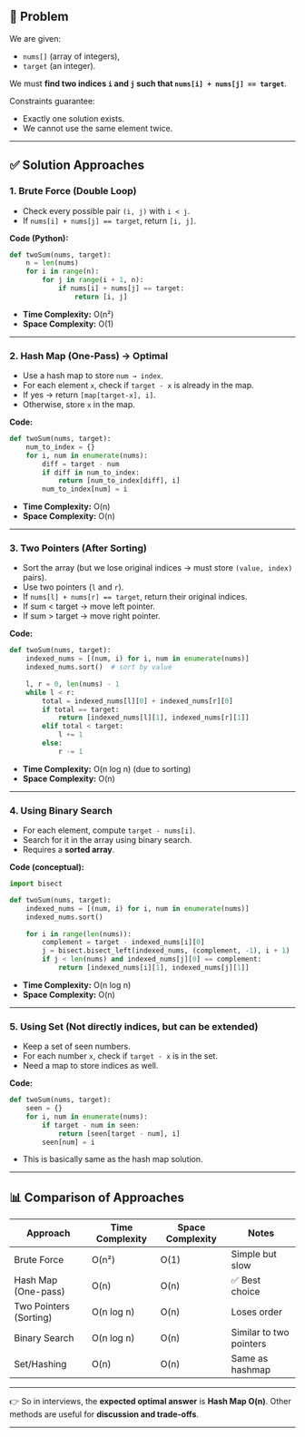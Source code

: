 ## 🔹 Problem

We are given:

* `nums[]` (array of integers),
* `target` (an integer).

We must **find two indices `i` and `j` such that `nums[i] + nums[j] == target`**.

Constraints guarantee:

* Exactly one solution exists.
* We cannot use the same element twice.

---

## ✅ Solution Approaches

### **1. Brute Force (Double Loop)**

* Check every possible pair `(i, j)` with `i < j`.
* If `nums[i] + nums[j] == target`, return `[i, j]`.

**Code (Python):**

```python
def twoSum(nums, target):
    n = len(nums)
    for i in range(n):
        for j in range(i + 1, n):
            if nums[i] + nums[j] == target:
                return [i, j]
```

* **Time Complexity:** O(n²)
* **Space Complexity:** O(1)

---

### **2. Hash Map (One-Pass) → Optimal**

* Use a hash map to store `num → index`.
* For each element `x`, check if `target - x` is already in the map.
* If yes → return `[map[target-x], i]`.
* Otherwise, store `x` in the map.

**Code:**

```python
def twoSum(nums, target):
    num_to_index = {}
    for i, num in enumerate(nums):
        diff = target - num
        if diff in num_to_index:
            return [num_to_index[diff], i]
        num_to_index[num] = i
```

* **Time Complexity:** O(n)
* **Space Complexity:** O(n)

---

### **3. Two Pointers (After Sorting)**

* Sort the array (but we lose original indices → must store `(value, index)` pairs).
* Use two pointers (`l` and `r`).
* If `nums[l] + nums[r] == target`, return their original indices.
* If sum < target → move left pointer.
* If sum > target → move right pointer.

**Code:**

```python
def twoSum(nums, target):
    indexed_nums = [(num, i) for i, num in enumerate(nums)]
    indexed_nums.sort()  # sort by value
    
    l, r = 0, len(nums) - 1
    while l < r:
        total = indexed_nums[l][0] + indexed_nums[r][0]
        if total == target:
            return [indexed_nums[l][1], indexed_nums[r][1]]
        elif total < target:
            l += 1
        else:
            r -= 1
```

* **Time Complexity:** O(n log n) (due to sorting)
* **Space Complexity:** O(n)

---

### **4. Using Binary Search**

* For each element, compute `target - nums[i]`.
* Search for it in the array using binary search.
* Requires a **sorted array**.

**Code (conceptual):**

```python
import bisect

def twoSum(nums, target):
    indexed_nums = [(num, i) for i, num in enumerate(nums)]
    indexed_nums.sort()
    
    for i in range(len(nums)):
        complement = target - indexed_nums[i][0]
        j = bisect.bisect_left(indexed_nums, (complement, -1), i + 1)
        if j < len(nums) and indexed_nums[j][0] == complement:
            return [indexed_nums[i][1], indexed_nums[j][1]]
```

* **Time Complexity:** O(n log n)
* **Space Complexity:** O(n)

---

### **5. Using Set (Not directly indices, but can be extended)**

* Keep a set of seen numbers.
* For each number `x`, check if `target - x` is in the set.
* Need a map to store indices as well.

**Code:**

```python
def twoSum(nums, target):
    seen = {}
    for i, num in enumerate(nums):
        if target - num in seen:
            return [seen[target - num], i]
        seen[num] = i
```

* This is basically same as the hash map solution.

---


## 📊 Comparison of Approaches

| Approach               | Time Complexity | Space Complexity | Notes                   |
| ---------------------- | --------------- | ---------------- | ----------------------- |
| Brute Force            | O(n²)           | O(1)             | Simple but slow         |
| Hash Map (One-pass)    | O(n)            | O(n)             | ✅ Best choice           |
| Two Pointers (Sorting) | O(n log n)      | O(n)             | Loses order             |
| Binary Search          | O(n log n)      | O(n)             | Similar to two pointers |
| Set/Hashing            | O(n)            | O(n)             | Same as hashmap         |

---

👉 So in interviews, the **expected optimal answer** is **Hash Map O(n)**.
Other methods are useful for **discussion and trade-offs**.

---

